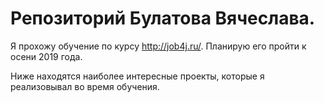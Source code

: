 # Репозиторий Булатова Вячеслава.

Я прохожу обучение по курсу http://job4j.ru/. Планирую его пройти к осени 2019 года.

Ниже находятся наиболее интересные  проекты, которые я реализовывал во время обучения.